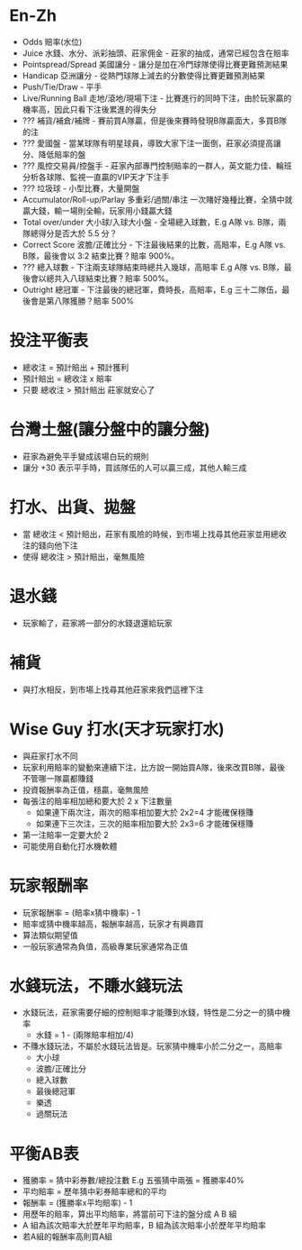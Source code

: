 En-Zh
=====
* Odds 賠率(水位)
* Juice 水錢、水分、派彩抽頭、莊家佣金 - 莊家的抽成，通常已經包含在賠率
* Pointspread/Spread 美國讓分 - 讓分是加在冷門球隊使得比賽更難預測結果
* Handicap 亞洲讓分 - 從熱門球隊上減去的分數使得比賽更難預測結果
* Push/Tie/Draw - 平手
* Live/Running Ball 走地/滾地/現場下注 - 比賽進行的同時下注，由於玩家贏的機率高，因此只看下注後累進的得失分
* ??? 補貨/補倉/補牌 - 賽前買A隊贏，但是後來賽時發現B隊贏面大，多買B隊的注
* ??? 愛國盤 - 當某球隊有明星球員，導致大家下注一面倒，莊家必須提高讓分、降低賠率的盤
* ??? 風控交易員/控盤手 - 莊家內部專門控制賠率的一群人，英文能力佳、輪班分析各球隊、監視一直贏的VIP天才下注手
* ??? 垃圾球 - 小型比賽，大量開盤
* Accumulator/Roll-up/Parlay 多重彩/過關/串注 一次賭好幾種比賽，全猜中就贏大錢，輸一場則全輸，玩家用小錢贏大錢
* Total over/under 大小球/入球大小盤 - 全場總入球數，E.g A隊 vs. B隊，兩隊總得分是否大於 5.5 分？
* Correct Score 波膽/正確比分 - 下注最後結果的比數，高賠率，E.g A隊 vs. B隊，最後會以 3:2 結束比賽？賠率 900%。
* ??? 總入球數 - 下注兩支球隊結束時總共入幾球，高賠率 E.g A隊 vs. B隊，最後會以總共入八球結束比賽？賠率 500%。
* Outright 總冠軍 - 下注最後的總冠軍，費時長，高賠率，E.g 三十二隊伍，最後會是第八隊獲勝？賠率 500%

投注平衡表
=====
* 總收注 = 預計賠出 + 預計獲利
* 預計賠出 = 總收注 x 賠率
* 只要 總收注 > 預計賠出 莊家就安心了

台灣土盤(讓分盤中的讓分盤)
=====
* 莊家為避免平手變成該場白玩的規則
* 讓分 +30 表示平手時，買該隊伍的人可以贏三成，其他人輸三成

打水、出貨、拋盤
=====
* 當 總收注 < 預計賠出，莊家有風險的時候，到市場上找尋其他莊家並用總收注的錢向他下注
* 使得 總收注 > 預計賠出，毫無風險

退水錢
=====
* 玩家輸了，莊家將一部分的水錢退還給玩家

補貨
=====
* 與打水相反，到市場上找尋其他莊家來我們這裡下注

Wise Guy 打水(天才玩家打水)
=====
* 與莊家打水不同
* 玩家利用賠率的變動來連續下注，比方說一開始買A隊，後來改買B隊，最後不管哪一隊贏都賺錢
* 投資報酬率為正值，穩贏，毫無風險
* 每張注的賠率相加總和要大於 2 x 下注數量
    * 如果連下兩次注，兩次的賠率相加要大於 2x2=4 才能確保穩賺
    * 如果連下三次注，三次的賠率相加要大於 2x3=6 才能確保穩賺
* 第一注賠率一定要大於 2
* 可能使用自動化打水機軟體

玩家報酬率
=====
* 玩家報酬率 = (賠率x猜中機率) - 1
* 賠率或猜中機率越高，報酬率越高，玩家才有興趣買
* 算法類似期望值
* 一般玩家通常為負值，高級專業玩家通常為正值

水錢玩法，不賺水錢玩法
=====
* 水錢玩法，莊家需要仔細的控制賠率才能賺到水錢，特性是二分之一的猜中機率
    * 水錢 = 1 - (兩隊賠率相加/4)
* 不賺水錢玩法，不屬於水錢玩法皆是。玩家猜中機率小於二分之一，高賠率
    * 大小球
    * 波膽/正確比分
    * 總入球數
    * 最後總冠軍
    * 樂透
    * 過關玩法

平衡AB表
=====
* 獲勝率   = 猜中彩券數/總投注數 E.g 五張猜中兩張 = 獲勝率40%
* 平均賠率 = 歷年猜中彩券賠率總和的平均
* 報酬率   = (獲勝率x平均賠率) - 1
* 用歷年的賠率，算出平均賠率，將當前可下注的盤分成 A B 組
* A 組為該次賠率大於歷年平均賠率，B 組為該次賠率小於歷年平均賠率
* 若A組的報酬率高則買A組
